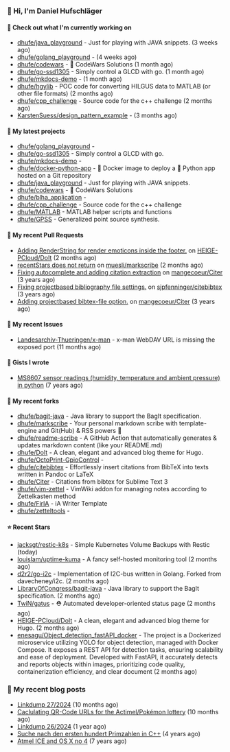 ### 👋 Hi, I'm Daniel Hufschläger


#### 👷 Check out what I'm currently working on


- [dhufe/java_playground](https://github.com/dhufe/java_playground) - Just for playing with JAVA snippets. (3 weeks ago)
- [dhufe/golang_playground](https://github.com/dhufe/golang_playground) -  (4 weeks ago)
- [dhufe/codewars](https://github.com/dhufe/codewars) - 🍻 CodeWars Solutions (1 month ago)
- [dhufe/go-ssd1305](https://github.com/dhufe/go-ssd1305) - Simply control a GLCD with go. (1 month ago)
- [dhufe/mkdocs-demo](https://github.com/dhufe/mkdocs-demo) -  (1 month ago)
- [dhufe/hgylib](https://github.com/dhufe/hgylib) - POC code for converting HILGUS data to MATLAB (or other file formats) (2 months ago)
- [dhufe/cpp_challenge](https://github.com/dhufe/cpp_challenge) - Source code for the c++ challenge (2 months ago)
- [KarstenSuess/design_pattern_example](https://github.com/KarstenSuess/design_pattern_example) -  (3 months ago)

#### 🌱 My latest projects


- [dhufe/golang_playground](https://github.com/dhufe/golang_playground) - 
- [dhufe/go-ssd1305](https://github.com/dhufe/go-ssd1305) - Simply control a GLCD with go.
- [dhufe/mkdocs-demo](https://github.com/dhufe/mkdocs-demo) - 
- [dhufe/docker-python-app](https://github.com/dhufe/docker-python-app) - 🐳 Docker image to deploy a 🐍 Python app hosted on a Git repository
- [dhufe/java_playground](https://github.com/dhufe/java_playground) - Just for playing with JAVA snippets.
- [dhufe/codewars](https://github.com/dhufe/codewars) - 🍻 CodeWars Solutions
- [dhufe/blha_application](https://github.com/dhufe/blha_application) - 
- [dhufe/cpp_challenge](https://github.com/dhufe/cpp_challenge) - Source code for the c++ challenge
- [dhufe/MATLAB](https://github.com/dhufe/MATLAB) - MATLAB helper scripts and functions
- [dhufe/GPSS](https://github.com/dhufe/GPSS) - Generalized point source synthesis.

#### 🔨 My recent Pull Requests

- [Adding RenderString for render emoticons inside the footer.](https://github.com/HEIGE-PCloud/DoIt/pull/1446) on [HEIGE-PCloud/DoIt](https://github.com/HEIGE-PCloud/DoIt) (2 months ago)
- [recentStars does not return](https://github.com/muesli/markscribe/pull/99) on [muesli/markscribe](https://github.com/muesli/markscribe) (2 months ago)
- [Fixing autocomplete and adding citation extraction](https://github.com/mangecoeur/Citer/pull/43) on [mangecoeur/Citer](https://github.com/mangecoeur/Citer) (3 years ago)
- [Fixing projectbased bibliography file settings.](https://github.com/sjpfenninger/citebibtex/pull/20) on [sjpfenninger/citebibtex](https://github.com/sjpfenninger/citebibtex) (3 years ago)
- [Adding projectbased bibtex-file option.](https://github.com/mangecoeur/Citer/pull/42) on [mangecoeur/Citer](https://github.com/mangecoeur/Citer) (3 years ago)

#### 🔨 My recent Issues

- [Landesarchiv-Thueringen/x-man](https://github.com/Landesarchiv-Thueringen/x-man) - x-man WebDAV URL is missing the exposed port (11 months ago)

#### 📓 Gists I wrote

- [MS8607 sensor readings (humidity, temperature and ambient pressure) in python](https://gist.github.com/e536efcbcf6dde544f20d1cade238dc3) (7 years ago)

#### 🍴 My recent forks

- [dhufe/bagit-java](https://github.com/dhufe/bagit-java) - Java library to support the BagIt specification.
- [dhufe/markscribe](https://github.com/dhufe/markscribe) - Your personal markdown scribe with template-engine and Git(Hub) & RSS powers 📜
- [dhufe/readme-scribe](https://github.com/dhufe/readme-scribe) - A GitHub Action that automatically generates & updates markdown content (like your README.md)
- [dhufe/DoIt](https://github.com/dhufe/DoIt) - A clean, elegant and advanced blog theme for Hugo.
- [dhufe/OctoPrint-GpioControl](https://github.com/dhufe/OctoPrint-GpioControl) - 
- [dhufe/citebibtex](https://github.com/dhufe/citebibtex) - Effortlessly insert citations from BibTeX into texts written in Pandoc or LaTeX
- [dhufe/Citer](https://github.com/dhufe/Citer) -  Citations from bibtex for Sublime Text 3
- [dhufe/vim-zettel](https://github.com/dhufe/vim-zettel) - VimWiki addon for managing notes according to Zettelkasten method
- [dhufe/FirIA](https://github.com/dhufe/FirIA) - iA Writer Template
- [dhufe/zetteltools](https://github.com/dhufe/zetteltools) - 

#### ⭐ Recent Stars

- [jacksgt/restic-k8s](https://github.com/jacksgt/restic-k8s) - Simple Kubernetes Volume Backups with Restic (today)
- [louislam/uptime-kuma](https://github.com/louislam/uptime-kuma) - A fancy self-hosted monitoring tool (2 months ago)
- [d2r2/go-i2c](https://github.com/d2r2/go-i2c) - Implementation of I2C-bus written in Golang. Forked from davecheney/i2c. (2 months ago)
- [LibraryOfCongress/bagit-java](https://github.com/LibraryOfCongress/bagit-java) - Java library to support the BagIt specification. (2 months ago)
- [TwiN/gatus](https://github.com/TwiN/gatus) - ⛑ Automated developer-oriented status page (2 months ago)
- [HEIGE-PCloud/DoIt](https://github.com/HEIGE-PCloud/DoIt) - A clean, elegant and advanced blog theme for Hugo. (2 months ago)
- [enesagu/Object_detection_fastAPI_docker](https://github.com/enesagu/Object_detection_fastAPI_docker) - The project is a Dockerized microservice utilizing YOLO for object detection, managed with Docker Compose. It exposes a REST API for detection tasks, ensuring scalability and ease of deployment. Developed with FastAPI, it accurately detects and reports objects within images, prioritizing code quality, containerization efficiency, and clear document (2 months ago)

### 📝 My recent blog posts


- [Linkdump 27/2024](https://hufschlaeger.net/linkdump-kw27/) (10 months ago)
- [Caclulating QR-Code URLs for the Actimel/Pokémon lottery](https://hufschlaeger.net/poke-lottery/) (10 months ago)
- [Linkdump 26/2024](https://hufschlaeger.net/linkdump-kw26/) (1 year ago)
- [Suche nach den ersten hundert Primzahlen in C++](https://hufschlaeger.net/cpp-prime-numbers/) (4 years ago)
- [Atmel ICE and OS X no 4](https://hufschlaeger.net/atmelice-and-os-x-4/) (7 years ago)

